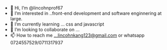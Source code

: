 - 👋 Hi, I’m @lincohnprof67
- 👀 I’m interested in ..front-end development and software enginnering at large.
- 🌱 I’m currently learning ... css and javascript
- 💞️ I’m looking to collaborate on ...
- 📫 How to reach me ...lincohnkang123@gmail.com or whatsapp 0724557529/0711317937

<!---
lincohnprof67/lincohnprof67 is a ✨ special ✨ repository because its `README.md` (this file) appears on your GitHub profile.
You can click the Preview link to take a look at your changes.
--->
